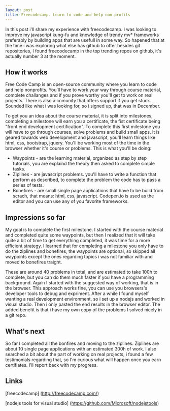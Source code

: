 ```yaml
---
layout: post
title: Freecodecamp. Learn to code and help non profits
---
```


In this post i'll share my experience with freecodecamp.
I was looking to improve my javascript kung-fu and knowledge of trendy mv* frameworks preferably by building apps that are usefull in some way.
So hapened that at the time i was exploring what else has github to offer besides git repositories, I found freecodecamp in the top trending repos on github, it's actually number 3 at the moment.

## How it works

Free Code Camp is an open-source community where you learn to code and help nonprofits.
You'll have to work your way through course material, complete challanges and if you prove worthy you'll get to work on real projects.
There is also a comunity that offers support if you get stuck. Sounded like what i was looking for, so i signed up, that was in December.

To get you an idea about the course material, it is split into milestones, completing a milestone will earn you a certificate, the fist certificate being "front end development certification".
To complete this first milestone you will have to go through courses, solve problems and build small apps.
It is geared towards web development and javascript, you'll learn things like html, css, bootstrap, jquery.
You'll be working most of the time in the browser whether it's course or problems.
This is what you'll be doing:

* Waypoints - are the learning material, organized as step by step tutorials, you are explaind the theory then asked to complete simple tasks.
* Ziplines - are javascript problems. you'll have to write a function that perform as described, to complete the problem the code has to pass a series of tests.
* Bonefires - are small single page applications that have to be build from scrach, that means: html, css, javascript. Codepen.io is used as the editor and you can use any of you favorite frameworks.


## Impressions so far

My goal is to complete the first milestone. I started with the course material and completed quite some waypoints, but then I realized that it will take quite a bit of time to get everything completed, it was time for a more efficient strategy.
I learned that for completing a milestone you only have to do the ziplines and bonefires, the waypoints are optional, so skipped all waypoints except the ones regarding topics i was not familiar with and moved to bonefires traight.

These are around 40 problems in total, and are estimated to take 100h to complete, but you can do them much faster if you have a programming background.
Again I started with the suggested way of working, that is in the browser. This approach works fine, you can use you browsers's developer tools to debug and expriment.
After a while I found myself wanting a real development environment, so i set up a nodejs and worked in visual studio. Then i only pasted the end results in the browser editor.
The added benefit is that i have my own copy of the problems I solved nicely in a git repo.

## What's next

So far I completed all the bonfires and moving to the ziplines. Ziplines are about 10 single page applications with an estimated 300h of work.
I also searched a bit about the part of working on real projects, i found a few testimonials regarding that, so I'm curious what will happen once you earn certifiates.
I'll report back with my progress.

## Links

[freecodecamp] (http://freecodecamp.com/)

[nodejs tools for visual studio] (https://github.com/Microsoft/nodejstools)
